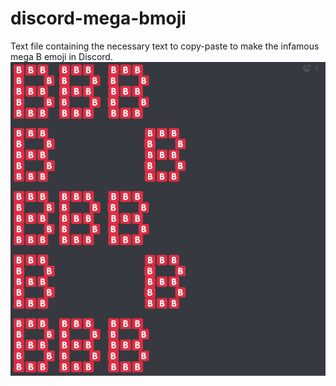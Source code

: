 # discord-mega-bmoji
Text file containing the necessary text to copy-paste to make the infamous mega B emoji in Discord.
![picture of it in Discord](https://github.com/reecer62/discord-mega-bmoji/blob/master/b.PNG)
